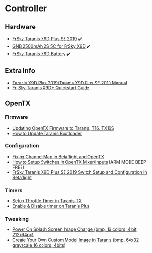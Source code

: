 # Controller

## Hardware

* [FrSky Taranis X9D Plus SE 2019](https://www.frsky-rc.com/product/taranis-x9d-plus-se-2019/) ✔️
* [GNB 2500mAh 2S 5C for FrSky X9D](https://quadcoptersenzo.nl/en/quadcopter_parts/lipo_batteries/gnb-2500mah-2s-5c-for-frsky-x9d) ✔️
* [FrSky Taranis X9D Battery](https://quadcoptersenzo.nl/en/remote_control/rc_others/frsky_taranis_x9d_battery) ✔️

## Extra Info

* [Taranis X9D Plus 2019/Taranis X9D Plus SE 2019 Manual](https://www.frsky-rc.com/wp-content/uploads/Downloads/Manual/X9DP2019/X9D%20Plus%202019%20X9D%20Plus%20SE%202019-Manual.pdf)
* [Fr-Sky Taranis X9D+ Quickstart Guide](https://www.dronetrest.com/t/fr-sky-taranis-x9d-quickstart-guide/899)

## OpenTX

### Firmware

* [Updating OpenTX Firmware to Taranis, T16, TX16S](https://oscarliang.com/flash-opentx-firmware-taranis/)
* [How to Update Taranis Bootloader](https://oscarliang.com/update-taranis-bootloader/)

### Configuration

* [Fixing Channel Map in Betaflight and OpenTX](https://oscarliang.com/channel-map/)
* [How to Setup Switches in OpenTX Mixer/Inputs](https://oscarliang.com/setup-switch-opentx/) (ARM MODE BEEP FREE)
* [FrSky Taranis X9D Plus SE 2019 Switch Setup and Configuration in Betaflight](https://upinthesky.github.io/2020/01/15/frsky-taranis-x9d-plus-se-2019-switch-setup-and-configuration-in-betaflight.html)

### Timers

* [Setup Throttle Timer in Taranis TX](https://oscarliang.com/setup-throttle-timer-taranis/)
* [Enable & Disable timer on Taranis Plus](https://forum.flitetest.com/index.php?threads/enable-disable-timer-on-taranis-plus.33010/)

### Tweaking

* [Power On Splash Screen Image Change (bmp, 16 colors, 4 bit, 212x64px)](http://rcdiy.ca/splash-screen-image-change/)
* [Create Your Own Custom Model Image in Taranis (bmp, 64x32 grayscale 16 colors, 4bits)](http://open-txu.org/home/continuing-education/create-your-own-model-image/#:~:text=Model%20images%20displayed%20on%20the,bits%2Fpixel%20(16%20colors))
